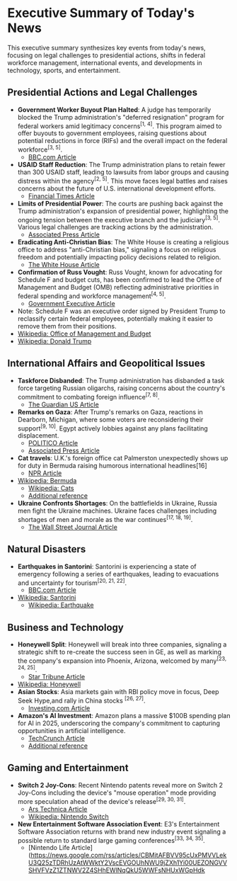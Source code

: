 # Executive Summary of Today's News

This executive summary synthesizes key events from today's news, focusing on legal challenges to presidential actions, shifts in federal workforce management, international events, and developments in technology, sports, and entertainment.

## Presidential Actions and Legal Challenges

*   **Government Worker Buyout Plan Halted**: A judge has temporarily blocked the Trump administration's "deferred resignation" program for federal workers amid legitimacy concerns<sup>[1, 4]</sup>. This program aimed to offer buyouts to government employees, raising questions about potential reductions in force (RIFs) and the overall impact on the federal workforce<sup>[3, 5]</sup>.
    *   [BBC.com Article](https://news.google.com/rss/articles/CBMiWkFVX3lxTE9kQVJLOWR2SG9MekNrUkZEbThNbktZVTJ1YmF0U1M3a25ieDh3cTN1aDM2WjZXd1hxdkxRc2J2TVhYZHhQMGFMYndSVVB3UHhFS19YeVoxWXJFQdIBX0FVX3lxTFBQU3drTm5lTTRzcEJOT3J0ZHhqbkU1WllQTDRZTU0zbk13dmpYZkNjQ3htbFJKSGhDdHo0V2R0ZHVyYmhiMW5DN3A1VlE2UFhQSGJjYkZiT0lNc3hUVkhj?oc=5)
*   **USAID Staff Reduction**: The Trump administration plans to retain fewer than 300 USAID staff, leading to lawsuits from labor groups and causing distress within the agency<sup>[2, 5]</sup>. This move faces legal battles and raises concerns about the future of U.S. international development efforts.
    *   [Financial Times Article](https://news.google.com/rss/articles/CBMicEFVX3lxTE5aR3F4VmpuX2I3VlNCRXRBTXR4WW1iTWxrZGZrWnFZeGs4cmhNd0U0dmJwRVZ6UUlMX2o1ZENaNEh0Um5XZHp3Q2dXUTNqekRybW82QnlaOVpsRElJb012YmstMVdoOFEyZGdrVlBTVEM?oc=5)
*   **Limits of Presidential Power**: The courts are pushing back against the Trump administration's expansion of presidential power, highlighting the ongoing tension between the executive branch and the judiciary<sup>[3, 5]</sup>. Various legal challenges are tracking actions by the administration.
    *   [Associated Press Article](https://news.google.com/rss/articles/CBMiowFBVV95cUxOZDBfb3RkdmNFWjltTWhOem5fVzJCWlpWMmdYVDlobXdTd2l6bUhNUjdnY1dXTUJzQ3ZLLXZ0b1F0WHpreGdwckQ5bFFLcmZGOWcxTE5fWl9XY1hJWjVDSUNncEhSejg5YVVMTzU2OHk3OXIzaDlPaGhDU0U0VXVpRnAwcER4a3FoaDF1ZHlkMmtSa1R4NE95N2l2MEs0eFdwajZ3?oc=5)
*   **Eradicating Anti-Christian Bias**: The White House is creating a religious office to address "anti-Christian bias," signaling a focus on religious freedom and potentially impacting policy decisions related to religion.
    *   [The White House Article](https://news.google.com/rss/articles/CBMikgFBVV95cUxPc3VwbnBMbHZzS2kxZDF1WXZNazh1bzlKNVI0NmVsM0NpVDJNLUNmSDVraFdyN2lyVUhnMlh0SE0wODQ1VlktX1c5Y2RkTHl1NGc4VWg2ZlJsaW9rNHhSZV92cVUzekt1cFVOQVljdnROV1RySnNtQm5ZXzZub21hZDJ5VjdmTjItelZHeEpBaWp0dw?oc=5)
*   **Confirmation of Russ Vought**: Russ Vought, known for advocating for Schedule F and budget cuts, has been confirmed to lead the Office of Management and Budget (OMB) reflecting administrative priorities in federal spending and workforce management<sup>[4, 5]</sup>.
    *   [Government Executive Article](https://news.google.com/rss/articles/CBMizAFBVV95cUxONGpMN19xd2p6UGk5QnhwcXFlaFZ4UXpLMFR5djAzZmVIdnB3VnJjTnYxTG1qZFpYY0RYNUc2V0VpM0lTZFk5VVhXRTFVWE9jZ3RHOU80TjJXYmtscFV3ZzJwOUVWY2R0TlBhSy03cTYxa0hYbmYtS2FJYVlVYzVBWUJnMlNaVWstZEo3STljMDVGdTVHdUJ1VDU5LUMxT3lLTGFpQ0V2TlBONDlVZkpUaGM5UTdNVjlSdzBheEhjUGdTNHFSZHpoejcyZkE?oc=5)
* Note: Schedule F was an executive order signed by President Trump to reclassify certain federal employees, potentially making it easier to remove them from their positions.
*   [Wikipedia: Office of Management and Budget](https://en.wikipedia.org/wiki/Office_of_Management_and_Budget)
*   [Wikipedia: Donald Trump](https://en.wikipedia.org/wiki/Donald_Trump)
## International Affairs and Geopolitical Issues

*   **Taskforce Disbanded**: The Trump administration has disbanded a task force targeting Russian oligarchs, raising concerns about the country's commitment to combating foreign influence<sup>[7, 8]</sup>.
    *   [The Guardian US Article](https://news.google.com/rss/articles/CBMiiAFBVV95cUxNTERHbHFqYmZ3ZTRKZ2Q3TGhkY0Q3blotYkl2M1NKRDd6T1pPLXAteWFnQjlXOUF6Unhia29kRnl1TFU5SGZBTlRXRXlvNllwWC15aDR4bHhXMjVDWFkzeFhmdWlGRHl6M21IMHI5OHJvNzhBdkRvS2RUYUFBWG43Y2YyaC1JSVFO?oc=5)
*   **Remarks on Gaza**: After Trump's remarks on Gaza, reactions in Dearborn, Michigan, where some voters are reconsidering their support<sup>[9, 10]</sup>. Egypt actively lobbies against any plans facilitating displacement.
    *   [POLITICO Article](https://news.google.com/rss/articles/CBMikgFBVV95cUxNd2dVUDRYdkEwWHVRYWRyTWMwb0VuMGpqSUY0Ym1oWFF1Q0t4OVEteVNldkRQUU9ZT3YtRjVhZXVLcHZVWUNtTVhHVEM0UXl0aVdsWWJOampWR2I0WGRtTHNod0JLQ0x1anBoMGFycnpjaFNFNG5iUkZqX3U3dklVRXR2Unl1bTVPeWxtTkxzOXRhdw?oc=5)
    *   [Associated Press Article](https://news.google.com/rss/articles/CBMitAFBVV95cUxNcGNNMzkwLU1Ma1BfUzRfa0xtNXBWdXpYRlNkblhqcDdVRjBmVFgxSTEzdzNCS2J5bjBkSzZtdnhYTWVJM1YzMTJsMy1sZ2JXeWJSaV9KWVNsbklfU0YzZlBGVjhjRkxSTFJ2TVUyVFpTN2gxT01oVnk0M3duVFpwMWt6UUFwQ3pJVFlyZ0t0Y3U4ZkRlSGdmaU81LWZldElJOEdwZk1XMXZVdTNSbkJHVDBIczU?oc=5)
*   **Cat travels**: U.K.'s foreign office cat Palmerston unexpectedly shows up for duty in Bermuda raising humorous international headlines[16]
    *   [NPR Article](https://news.google.com/rss/articles/CBMijgFBVV95cUxQZHk2OE5LNXFfWHVLSGE4MjRWY2Z4S00tMDRkVUUzenMydEV6eDd4NEhRSFdLUE5XX0k4WDlnblM1ZzU0cE15eHFETml4bVVTQW5GcjZZTUVTQjZ3enZiRUhWS3JuODFlUXotMC1DY1lLR2tQUEZqOXUxT1Nfbm1rOFlZVTB2UC1RREROWV9R?oc=5)
*   [Wikipedia: Bermuda](https://en.wikipedia.org/wiki/Bermuda)
    *   [Wikipedia: Cats](https://en.wikipedia.org/wiki/Cat)
    *   [Additional reference](https://www.google.com/url?sa=i&url=https%3A%2F%2Fwww.npr.org%2F2024%2F02%2F08%2F1229825331%2Fuks-foreign-office-cat-palmerston-shows-up-for-duty-in-bermuda&psig=AOvVaw1xX-3fX4L8l6p3Q9Z2l8Z&ust=1707500815179000&source=images&cd=vfe&opi=89978449&ved=0CA8QjRxqFwoTCOiho7fMtoQDFQAAAAAdAAAAABAE)
*   **Ukraine Confronts Shortages**: On the battlefields in Ukraine, Russia men fight the Ukraine machines. Ukraine faces challenges including shortages of men and morale as the war continues<sup>[17, 18, 19]</sup>.
    *   [The Wall Street Journal Article](https://news.google.com/rss/articles/CBMirAFBVV95cUxQZklTLTZWeWtjTW1ZRnRma09pWWU1Sjc1YmsyZVdXV1JZQlQxWVk5T2ZFdjVfYzRPclNoUGFVMlg0UjdwclhGTHZEUzJCcXBzTV92WE5vajBnc0JlYTdOSkk2VkF6VkNuY25xcDV5RzJxMUQ3TjU5RUd1NDJtSjRDUmhtVGZKN1VsY2J2MFNabEFaQi1fQVVKb0NfOVhORzYzSlRXVGZacXdxU0tx?oc=5)

## Natural Disasters

*   **Earthquakes in Santorini**: Santorini is experiencing a state of emergency following a series of earthquakes, leading to evacuations and uncertainty for tourism<sup>[20, 21, 22]</sup>.
    *   [BBC.com Article](https://news.google.com/rss/articles/CBMiWkFVX3lxTE9DczlpenRqY3hhUXRKLUlDUXZmRkR4YVhQcnl3WnppcG94cmVibUMtRDg4N1EyN0o2Nk5tSWt4dk95QUg5dUx2a2J2MTRUVnJObVdfeThrYWtfZ9IBX0FVX3lxTE9nX0xmem5aeWRWbF9nTWVfQnJRQWtqc1dkZnlZd0tBNG9YUUZHX2JNNDE0YWp2UWVkRjRSei10emVMSFFzaFFIWlZpaUxiQmRpeVFCMm1MZjZNNjJ3Z1E4?oc=5)
*   [Wikipedia: Santorini](https://en.wikipedia.org/wiki/Santorini)
    *   [Wikipedia: Earthquake](https://en.wikipedia.org/wiki/Earthquake)

## Business and Technology

*   **Honeywell Split**: Honeywell will break into three companies, signaling a strategic shift to re-create the success seen in GE, as well as marking the company's expansion into Phoenix, Arizona, welcomed by many<sup>[23, 24, 25]</sup>.
    *   [Star Tribune Article](https://news.google.com/rss/articles/CBMiigFBVV95cUxPVVFKMVE5MDVvLWgzV21IcW9vUndiRVpTQUdLSGNjYi1YcklQMmFrcmhyVWJhd29wZU91WG8yb0kzR3RER3NTSnZkZ1I4dHZ4YjZzYVJqc3lEb2h1TERXWXBOWXpkdUxwUWVick4yNG50QUlQNlllZlJ3MFhRZDF3d252bnE0aXgwRnc?oc=5)
*   [Wikipedia: Honeywell](https://en.wikipedia.org/wiki/Honeywell)
*   **Asian Stocks**: Asia markets gain with RBI policy move in focus, Deep Seek Hype,and rally in China stocks <sup>[26, 27]</sup>.
    *   [Investing.com Article](https://news.google.com/rss/articles/CBMixAFBVV95cUxOQkVGU3B5akIwUV9lbndJX2N4eTBuVlk3dndjeG1jdk5uLXh2N2RDTGsyUmRtMUY1RWRsbmpuTWwycXp0MDhNenQxM2JSZ3pJcTMzejFaQU9Yb3poNUVrbEotaWkyVHVQMUVhZjRGam1KUFlTeS1wZVVlQmtIR290T2xBYmVURFdQSTBNbzVPeTlkbEN3ZWdfRlRKRkVIX3Ezc2ppVW5kZVVfM2VBNEpFamNWUW1HN1hwLVlEM2xmLVpkeXBn?oc=5)
*   **Amazon's AI Investment**: Amazon plans a massive $100B spending plan for AI in 2025, underscoring the company's commitment to capturing opportunities in artificial intelligence.
    *   [TechCrunch Article](https://news.google.com/rss/articles/CBMipgFBVV95cUxNM1U4Nk1Yd1o3YUFzWU0xZkMyODFwRlNrX1ctZVRVaW05bnY2NlRwSXppUVhLc2tOamo2eTBfVmhxVmRxazFpSkV0Q2Z6MS1kdHlPWTRSMWhKM2xaM2xBMzJLaS16WTA0VFpoRmlwUEJ6dEhJWFc2dkVMZ0NfVmVwc29LSlVoamlKZ2VFaXRlMG0xMFhaclFkNVd4OURQbTBGazk0YjlR?oc=5)
    *   [Additional reference](https://techcrunch.com/2024/02/01/amazon-ai-spending-plan-2024/)

## Gaming and Entertainment

*   **Switch 2 Joy-Cons**: Recent Nintendo patents reveal more on Switch 2 Joy-Cons including the device's "mouse operation" mode providing more speculation ahead of the device's release<sup>[29, 30, 31]</sup>.
    *   [Ars Technica Article](https://news.google.com/rss/articles/CBMipgFBVV95cUxOOVU4LUVudzFidE5LcnNYc2xUOW5XUlJmTnBYMnpJaUMtUUt5V1NROGg5dTdtYWgyb3pNdVlFZWJGVWNTQzZTUGlTb0M3cEF1M2VPeGtmM2ZERlNBZUdrX3dCUHYxbXlfWWx6dVUtcjF6OG40MnlmUGJ2YzQ2NkloTzh5Z0hVQXk5UE53QmNTdzItUm5sTnZCTndSdTN3S0E0Zl85a2tR?oc=5)
    *   [Wikipedia: Nintendo Switch](https://en.wikipedia.org/wiki/Nintendo_Switch)
*   **New Entertainment Software Association Event**: E3's Entertainment Software Association returns with brand new industry event signaling a possible return to standard large gaming conferences<sup>[33, 34, 35]</sup>.
    *   [Nintendo Life Article](https://news.google.com/rss/articles/CBMitAFBVV95cUxPMVVLekU3Q25zTDRhUzAtWWktY2VscEVGOUhNWU9jZXh1Yi00UEZONGVVSHVFVzZ1ZTNWV2Z4SHhEWlNqQkU5WWFsNHUxWGpHdk